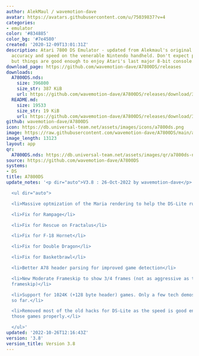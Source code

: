 ```yaml
---
author: AlekMaul / wavemotion-dave
avatar: https://avatars.githubusercontent.com/u/75039837?v=4
categories:
- emulator
color: '#834885'
color_bg: '#7e4580'
created: '2020-12-09T13:01:31Z'
description: Atari 7800 DS Emulator - updated from Alekmaul's original. Striving for
  accuracy and speed on the venerable Nintendo handheld. Don't expect perfect emulation
  but things are good enough to enjoy Atari's last major 8-bit console.
download_page: https://github.com/wavemotion-dave/A7800DS/releases
downloads:
  A7800DS.nds:
    size: 396800
    size_str: 387 KiB
    url: https://github.com/wavemotion-dave/A7800DS/releases/download/3.8/A7800DS.nds
  README.md:
    size: 19533
    size_str: 19 KiB
    url: https://github.com/wavemotion-dave/A7800DS/releases/download/3.8/README.md
github: wavemotion-dave/A7800DS
icon: https://db.universal-team.net/assets/images/icons/a7800ds.png
image: https://raw.githubusercontent.com/wavemotion-dave/A7800DS/main/arm9/gfx/bgTop.png
image_length: 13123
layout: app
qr:
  A7800DS.nds: https://db.universal-team.net/assets/images/qr/a7800ds-nds.png
source: https://github.com/wavemotion-dave/A7800DS
systems:
- DS
title: A7800DS
update_notes: '<p dir="auto">V3.8 : 26-Oct-2022 by wavemotion-dave</p>

  <ul dir="auto">

  <li>Massive optmization of the Maria rendering to help the DS-Lite run more games.</li>

  <li>Fix for Rampage</li>

  <li>Fix for Rescue on Fractalus</li>

  <li>Fix for F-18 Hornet</li>

  <li>Fix for Double Dragon</li>

  <li>Fix for Basketbrawl</li>

  <li>Better A78 header parsing for improved game detection</li>

  <li>New Moderate Frameskip to show 3/4 frames (not as aggressive as the old 1/2
  frameskip)</li>

  <li>Support for 1024K (+128 byte header) games. Only a few tech demos available
  so far.</li>

  <li>Removed most of the old hacks for DS-Lite as the speed is good enough to render
  those games properly.</li>

  </ul>'
updated: '2022-10-26T12:16:43Z'
version: '3.8'
version_title: Version 3.8
---
```

